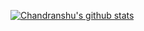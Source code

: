 [![Chandranshu's github stats](https://github-readme-stats.vercel.app/api?username=ChandranshuKumar&show_icons=true&theme=radical&include_all_commits=true)](https://github.com/anuraghazra/github-readme-stats)

<!-- [![Top Langs](https://github-readme-stats.vercel.app/api/top-langs/?username=ChandranshuKumar&layout=compact&theme=radical)](https://github.com/anuraghazra/github-readme-stats) -->
